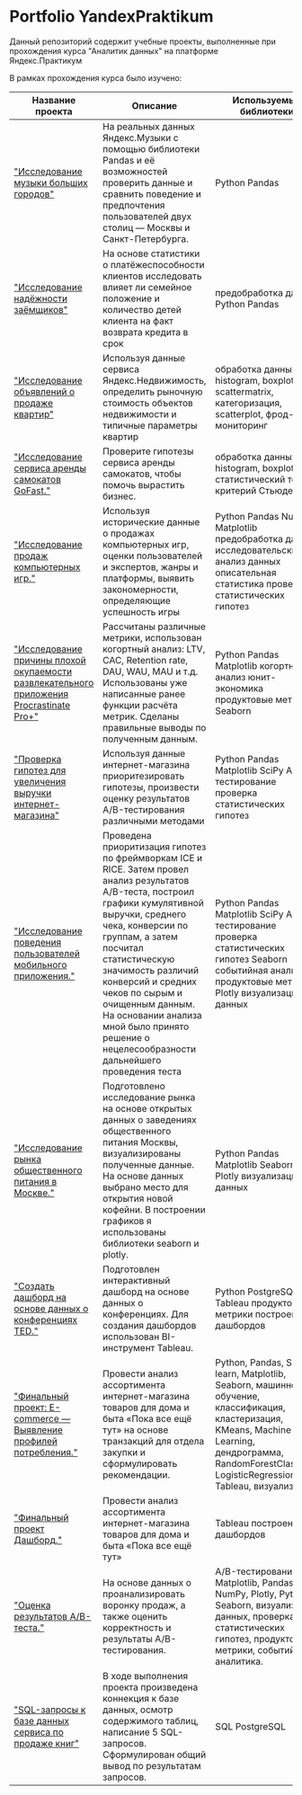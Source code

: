 # Portfolio YandexPraktikum

Данный репозиторий содержит учебные проекты, выполненные при прохождения курса "Аналитик данных" на платформе Яндекс.Практикум

В рамках прохождения курса было изучено:

| Название  проекта| Описание | Используемые библиотеки |
|----------|----------|----------|
| ["Исследование музыки больших городов"](https://github.com/AnnaVolk11/Portfolio/tree/main/01_Базовый%20Python)  | На реальных данных Яндекс.Музыки c помощью библиотеки Pandas и её возможностей проверить данные и сравнить поведение и предпочтения пользователей двух столиц — Москвы и Санкт-Петербурга.| Python Pandas |
| ["Исследование надёжности заёмщиков"](https://github.com/AnnaVolk11/Portfolio/tree/main/02_Предобработка%20данных) | На основе статистики о платёжеспособности клиентов исследовать влияет ли семейное положение и количество детей клиента на факт возврата кредита в срок  | предобработка данных Python Pandas   |
| ["Исследование объявлений о продаже квартир"](https://github.com/AnnaVolk11/Portfolio/tree/main/03_Исследовательский%20анализ%20данных)    | Используя данные сервиса Яндекс.Недвижимость, определить рыночную стоимость объектов недвижимости и типичные параметры квартир   | обработка данных, histogram, boxplot, scattermatrix, категоризация, scatterplot,  фрод-мониторинг|
| ["Исследование сервиса аренды самокатов GoFast."](https://github.com/AnnaVolk11/Portfolio/tree/main/04_Статистический%20анализ%20данных) | Проверите гипотезы сервиса аренды самокатов, чтобы помочь вырастить бизнес.   | обработка данных, histogram, boxplot, статистический тест, критерий Стьюдента   |
| ["Исследование продаж компьютерных игр."](https://github.com/AnnaVolk11/Portfolio/tree/main/05_Сборный%20Проект%20—%201) | Используя исторические данные о продажах компьютерных игр, оценки пользователей и экспертов, жанры и платформы, выявить закономерности, определяющие успешность игры    | Python Pandas NumPy Matplotlib предобработка данных исследовательский анализ данных описательная статистика проверка статистических гипотез|
| ["Исследование причины плохой окупаемости развлекательного приложения Procrastinate Pro+"](https://github.com/AnnaVolk11/Portfolio/tree/main/06_Анализ%20бизнес-показателей) | Рассчитаны различные метрики, использован когортный анализ: LTV, CAC, Retention rate, DAU, WAU, MAU и т.д. Использованы уже написанные ранее функции расчёта метрик. Сделаны правильные выводы по полученным данным. | Python Pandas Matplotlib когортный анализ юнит-экономика продуктовые метрики Seaborn |
| ["Проверка гипотез для увеличения выручки интернет-магазина"](https://github.com/AnnaVolk11/Portfolio/tree/main/07_Принятие%20решений%20в%20бизнесе) |Используя данные интернет-магазина приоритезировать гипотезы, произвести оценку результатов A/B-тестирования различными методами| Python Pandas Matplotlib SciPy A/B-тестирование проверка статистических гипотез |
| ["Исследование поведения пользователей мобильного приложения."](https://github.com/AnnaVolk11/Portfolio/tree/main/08_Сборный%20проект%20-%202) | Проведена приоритизация гипотез по фреймворкам ICE и RICE. Затем провел анализ результатов A/B-теста, построил графики кумулятивной выручки, среднего чека, конверсии по группам, а затем посчитал статистическую значимость различий конверсий и средних чеков по сырым и очищенным данным. На основании анализа мной было принято решение о нецелесообразности дальнейшего проведения теста| Python Pandas Matplotlib SciPy A/B-тестирование проверка статистических гипотез Seaborn событийная аналитика продуктовые метрики Plotly визуализация данных |
| ["Исследование рынка общественного питания в Москве."](https://github.com/AnnaVolk11/Portfolio/tree/main/09_Как%20рассказать%20историю%20с%20помощью%20данных)| Подготовлено исследование рынка на основе открытых данных о заведениях общественного питания Москвы, визуализированы полученные данные. На основе данных выбрано место для открытия новой кофейни. В построении графиков я использованы библиотеки seaborn и plotly.| Python Pandas Matplotlib Seaborn Plotly визуализация данных |
| ["Создать дашборд на основе данных о конференциях TED."](https://github.com/AnnaVolk11/Portfolio/tree/main/10_Построение%20дашбордов%20в%20Tableau) | Подготовлен интерактивный дашборд на основе данных о конференциях. Для создания дашбордов использован BI-инструмент Tableau.  | Python PostgreSQL Tableau продуктовые метрики построение дашбордов |
| ["Финальный проект: E-commerce — Выявление профилей потребления."](https://github.com/AnnaVolk11/Portfolio/tree/main/11_Финальный%20проект)  | Провести анализ ассортимента интернет-магазина товаров для дома и быта «Пока все ещё тут» на основе транзакций для отдела закупки и сформулировать рекомендации.  | Python, Pandas, Scikit-learn, Matplotlib, Seaborn, машинное обучение, классификация, кластеризация, KMeans, Machine Learning, дендрограмма, RandomForestClassifier, LogisticRegression, Tableau, визуализация  |
| ["Финальный проект Дашборд."](https://github.com/AnnaVolk11/Portfolio/tree/main/12_Финальный%20проект%20Дашборд) | Провести анализ ассортимента интернет-магазина товаров для дома и быта «Пока все ещё тут»  | Tableau построение дашбордов |
| ["Оценка результатов A/B-теста."](https://github.com/AnnaVolk11/Portfolio/tree/main/13_Проект%20по%20АВ%20тестированию) | На основе данных о проанализировать воронку продаж, а также оценить корректность и результаты A/B-тестирования. | A/B-тестирование, Matplotlib, Pandas, NumPy, Plotly, Python, Seaborn, визуализация данных, проверка статистических гипотез, продуктовые метрики, событийная аналитика.  |
|["SQL-запросы к базе данных сервиса по продаже книг"](https://github.com/AnnaVolk11/Portfolio/tree/main/Проект%20SQL)  | В ходе выполнения проекта произведена коннекция к базе данных, осмотр содержимого таблиц, написание 5 SQL-запросов. Сформулирован общий вывод по результатам запросов.  | SQL PostgreSQL  |
